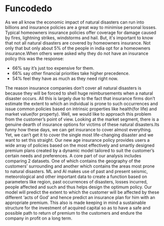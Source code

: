 
# Funcodedo

 As we all know the economic impact of natural disasters can run into billions and insurance policies are a great way to minimise personal losses. Typical homeowners insurance policies offer coverage for damage caused by fires, lightning strikes, windstorms and hail. But, it's important to know that not all natural disasters are covered by homeowners insurance. Not only that but only about 5% of the people in india opt for a homeowners insurance.When others were asked why they do not have an insurance policy this was the response:
- 66% say it’s just too expensive for them.
- 66% say other financial priorities take higher precedence.
- 54% feel they have as much as they need right now.
 
The reason insurance companies don’t cover all natural disasters is because they will be forced to shell huge reimbursements when a natural disaster occurs. All this is largely due to the fact that insurance firms don’t estimate the extent to which an individual is prone to such occurrences and issue common policies based on intrinsic properties like health(for life) and market value(for property).
Well, we would like to approach this problem from the customer’s point of view. Looking at the market segment, there is a genuine dearth of insurance options for victims of these natural disasters.Its funny how these days, we can get insurance to cover almost everything. Yet, we can’t get it to cover the single most life-changing disaster and we want to set this straight.
 Our new age insurance policy provides users a wide array of policies based on the most effectively and smartly designed premium plans created by a dynamic model tailored to suit the customer’s certain needs and preferences. A core part of our analysis includes comparing 2 datasets. One of which contains the geography of the customers’ surrounding and another which contains the areas most prone to natural disasters. ML and AI makes use of past and present seismic, meteorological and other important data to create a function based on parameters like region, past occurrences of disasters, losses incurred, people affected and such and thus helps design the optimum policy. Our model will predict the extent to which the customer will be affected by these different ‘acts of God’ and hence predict an insurance plan for him with an appropriate premium.
This also is made keeping in mind a sustainable structure for the investment of acquired capital so as to have a safe and possible path to return of premium to the customers and endure the company in profit on a long term.
